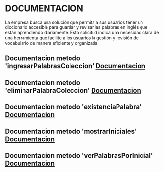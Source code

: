 # DOCUMENTACION
La empresa busca una solución que permita a sus usuarios tener un diccionario accesible para guardar y revisar las palabras en inglés que están aprendiendo diariamente. Esta solicitud indica una necesidad clara de una herramienta que facilite a los usuarios la gestión y revisión de vocabulario de manera eficiente y organizada.

## Documentacion metodo 'ingresarPalabrasColeccion' [Documentacion](./org/duolingo/documentacion/ingresarPalabrasColeccion.md)

## Documentacion metodo 'eliminarPalabraColeccion' [Documentacion](./org/duolingo/documentacion/eliminarPalabraColeccion.md)

## Documentacion metodo 'existenciaPalabra' [Documentacion](./org/duolingo/documentacion/existenciaPalabra.md)

## Documentacion metodo 'mostrarIniciales' [Documentacion](./org/duolingo/documentacion/mostrarIniciales.md)

## Documentacion metodo 'verPalabrasPorInicial' [Documentacion](./org/duolingo/documentacion/verPalabrasPorInicial.md)